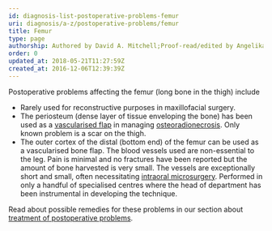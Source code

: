 ```yaml
---
id: diagnosis-list-postoperative-problems-femur
uri: diagnosis/a-z/postoperative-problems/femur
title: Femur
type: page
authorship: Authored by David A. Mitchell;Proof-read/edited by Angelika Sebald
order: 0
updated_at: 2018-05-21T11:27:59Z
created_at: 2016-12-06T12:39:39Z
---
```


<p>Postoperative problems affecting the femur (long bone in the
    thigh) include</p>
<ul>
    <li>Rarely used for reconstructive purposes in maxillofacial
        surgery.</li>
    <li>The periosteum (dense layer of tissue enveloping the bone)
        has been used as a <a href="/treatment/surgery/reconstruction">vascularised flap</a>        in managing <a href="/diagnosis/a-z/necrosis/hard">osteoradionecrosis</a>.
        Only known problem is a scar on the thigh.</li>
    <li>The outer cortex of the distal (bottom end) of the femur
        can be used as a vascularised bone flap. The blood vessels
        used are non-essential to the leg. Pain is minimal and
        no fractures have been reported but the amount of bone
        harvested is very small. The vessels are exceptionally
        short and small, often necessitating <a href="/treatment/surgery/reconstruction">intraoral microsurgery</a>.
        Performed in only a handful of specialised centres where
        the head of department has been instrumental in developing
        the technique.</li>
</ul>
<aside>
    <p>Read about possible remedies for these problems in our section
        about <a href="/treatment/surgery/postoperative-problems">treatment of postoperative problems</a>.</p>
</aside>

